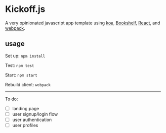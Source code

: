 Kickoff.js
==========

A very opinionated javascript app template using [koa](http://koajs.com/),
[Bookshelf](http://bookshelfjs.org/), [React](https://facebook.github.io/react/),
and [webpack](https://webpack.github.io/).

usage
-----

Set up:
`npm install`

Test:
`npm test`

Start:
`npm start`

Rebuild client:
`webpack`

------

To do:
- [ ] landing page
- [ ] user signup/login flow
- [ ] user authentication
- [ ] user profiles
